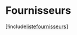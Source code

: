 # Fournisseurs

[!include[listefournisseurs](fournisseurs.listefournisseurs.autogen.md)]


















































































































































